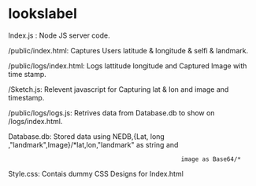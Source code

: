 # lookslabel

Index.js :                                           Node JS server code.

/public/index.html:                                  Captures Users latitude & longitude & selfi & landmark.

/public/logs/index.html:                             Logs lattitude longitude and Captured Image with time stamp.

/Sketch.js:                                          Relevent javascript for Capturing lat & lon and image and timestamp.

/public/logs/logs.js:                                Retrives data from Database.db to show on /logs/index.html.

Database.db:                                         Stored data using NEDB,{Lat, long ,"landmark",Image}/*lat,lon,"landmark" as string and                         

                                                     image as Base64/*

Style.css:                                           Contais dummy CSS Designs for Index.html 
